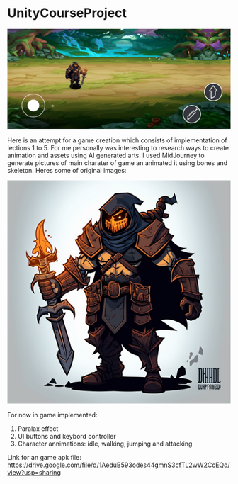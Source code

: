# UnityCourseProject
![gameScreen](demo.jpg)

Here is an attempt for a game creation which consists of implementation of lections 1 to 5.
For me personally was interesting to research ways to create animation and assets using AI generated arts. 
I used MidJourney to generate pictures of main charater of game an animated it using bones and skeleton.
Heres some of original images:

![originImage](originImage.jpg)

For now in game implemented:
1. Paralax effect
2. UI buttons and keybord controller
3. Character annimations: idle, walking, jumping and attacking

Link for an game apk file: https://drive.google.com/file/d/1AeduB593odes44gmnS3cfTL2wW2CcEQd/view?usp=sharing
